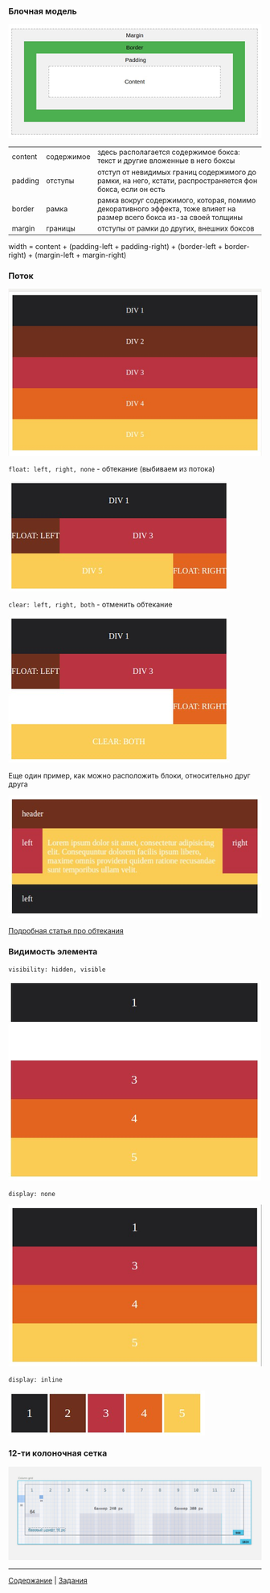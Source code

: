 ### Блочная модель
![box model](img/box.model.jpg "box model")

|         |            |     |
|   ---   |    ---     | --- |
| content | содержимое | здесь располагается содержимое бокса: текст и другие вложенные в него боксы|
| padding | отступы    | отступ от невидимых границ содержимого до рамки, на него, кстати, распространяется фон бокса, если он есть|
| border  | рамка      | рамка вокруг содержимого, которая, помимо декоративного эффекта, тоже влияет на размер всего бокса из-за своей толщины |
| margin  | границы    | отступы от рамки до других, внешних боксов|

width = content + (padding-left + padding-right) + (border-left + border-right) + (margin-left + margin-right)

### Поток
![box flow](img/flow.jpg "box flow")

`float: left, right, none` - обтекание (выбиваем из потока)

![box flow float](img/float.jpg "box flow float")

`clear: left, right, both` - отменить обтекание

![flow clear](img/clear.both.jpg "flow clear")

Еще один пример, как можно расположить блоки, относительно друг друга

![float flow](img/float.flow.jpg "float flow")

[Подробная статья про обтекания](http://softwaremaniacs.org/blog/2005/12/01/css-layout-float/)

### Видимость элемента

`visibility: hidden, visible`

![visibility: hidden](img/visibility.hidden.jpg "visibility: hidden")

`display: none`

![display: none](img/display.none.jpg "display: none")

`display: inline`

![display: inline](img/display.inline.jpg "display: inline")

### 12-ти колоночная сетка
![12 column grid](img/grid.jpg "12 column grid")

---
[Содержание](../../README.md)
|
[Задания](../tasks/README.md)
